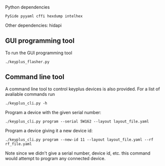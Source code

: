 
Python dependencies

```
PySide pyyaml cffi hexdump intelhex
```

Other dependencies: hidapi

## GUI programming tool

To run the GUI programming tool
```
./keyplus_flasher.py
```

## Command line tool

A command line tool to control keyplus devices is also provided. For a list of
avaliable commands run

```
./keyplus_cli.py -h
```

Program a device with the given serial number:
```
./keyplus_cli.py program --serial 5W162 --layout layout_file.yaml
```

Program a device giving it a new device id:
```
./keyplus_cli.py program --new-id 11 --layout layout_file.yaml --rf rf_file.yaml
```
Note since we didn't give a serial number, device id, etc. this command would
attempt to program any connected device.
